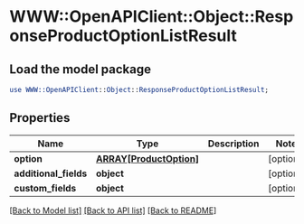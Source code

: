 # WWW::OpenAPIClient::Object::ResponseProductOptionListResult

## Load the model package
```perl
use WWW::OpenAPIClient::Object::ResponseProductOptionListResult;
```

## Properties
Name | Type | Description | Notes
------------ | ------------- | ------------- | -------------
**option** | [**ARRAY[ProductOption]**](ProductOption.md) |  | [optional] 
**additional_fields** | **object** |  | [optional] 
**custom_fields** | **object** |  | [optional] 

[[Back to Model list]](../README.md#documentation-for-models) [[Back to API list]](../README.md#documentation-for-api-endpoints) [[Back to README]](../README.md)


